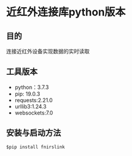 近红外连接库python版本
==================

目的
-----
连接近红外设备实现数据的实时读取

## 工具版本

- python：3.7.3
- pip:     19.0.3
- requests:2.21.0
- urllib3:1.24.3
- websockets:7.0

安装与启动方法
------------------
```
$pip install fnirslink
```


